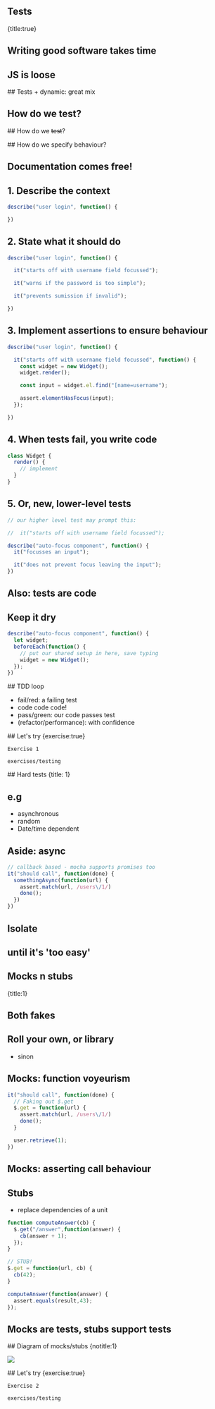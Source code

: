 ## Tests
{title:true}

## Writing good software takes time

## JS is loose

## Tests + dynamic: great mix

## How do we test?

## How do we ~~test~~?

## How do we specify behaviour?

## Documentation comes free!

## 1. Describe the context

```javascript
describe("user login", function() {

})
```

## 2. State what it should do

```javascript
describe("user login", function() {

  it("starts off with username field focussed");

  it("warns if the password is too simple");

  it("prevents sumission if invalid");

})
```

## 3. Implement assertions to ensure behaviour

```javascript
describe("user login", function() {

  it("starts off with username field focussed", function() {
    const widget = new Widget();
    widget.render();

    const input = widget.el.find("[name=username");

    assert.elementHasFocus(input);
  });

})
```

## 4. When tests fail, you write code

```javascript
class Widget {
  render() {
    // implement
  }
}
```

## 5. Or, new, lower-level tests

```javascript
// our higher level test may prompt this:

//  it("starts off with username field focussed");

describe("auto-focus component", function() {
  it("focusses an input");

  it("does not prevent focus leaving the input");
})
```


## Also: tests are code


## Keep it dry

```javascript
describe("auto-focus component", function() {
  let widget;
  beforeEach(function() {
    // put our shared setup in here, save typing
    widget = new Widget();
  });
})
```

<!-- TODO TDD loop image -->

## TDD loop

- fail/red: a failing test
- code code code!
- pass/green: our code passes test
- (refactor/performance): with confidence

## Let's try
{exercise:true}

    Exercise 1

    exercises/testing

## Hard tests
{title: 1}

## e.g

- asynchronous
- random
- Date/time dependent

## Aside: async

```javascript
// callback based - mocha supports promises too
it("should call", function(done) {
  somethingAsync(function(url) {
    assert.match(url, /users\/1/)
    done();
  }) 
})
```

## Isolate

## until it's 'too easy'

## Mocks n stubs
{title:1}

## Both fakes

## Roll your own, or library

- sinon

## Mocks: function voyeurism

```javascript
it("should call", function(done) {
  // Faking out $.get
  $.get = function(url) {
    assert.match(url, /users\/1/)
    done();
  } 

  user.retrieve(1);
})
```
## Mocks: asserting call behaviour

## Stubs

- replace dependencies of a unit

```javascript
function computeAnswer(cb) {
  $.get("/answer",function(answer) {
    cb(answer + 1);
  });
}

// STUB!
$.get = function(url, cb) {
  cb(42);
}

computeAnswer(function(answer) {
  assert.equals(result,43);
});
```

## Mocks are tests, stubs support tests

## Diagram of mocks/stubs
{notitle:1}

<img src="media/mocks-stubs.png">

## Let's try
{exercise:true}

    Exercise 2

    exercises/testing


